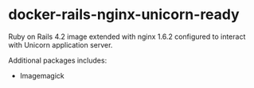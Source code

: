 # docker-rails-nginx-unicorn-ready
Ruby on Rails 4.2 image extended with nginx 1.6.2 configured to interact with Unicorn application server.

Additional packages includes:
  * Imagemagick
